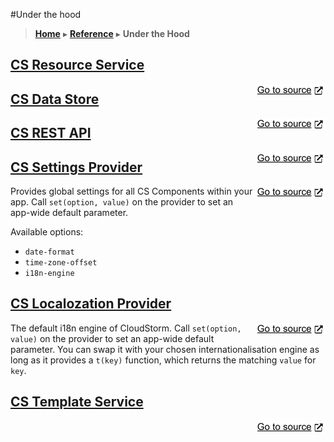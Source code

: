 #Under the hood
> [**Home**](../README.md) ▸ [**Reference**](../docs/README.md) ▸ **Under the Hood**

## [CS Resource Service](../src/cs-resource-service)
<a href="../src/cs-resource-service"><img src="images/go_to_source.png" align="right"></a>

## [CS Data Store](../src/cs-data-store)
<a href="../src/cs-data-store"><img src="images/go_to_source.png" align="right"></a>

## [CS REST API](../src/cs-rest-api)
<a href="../src/cs-rest-api"><img src="images/go_to_source.png" align="right"></a>

## [CS Settings Provider](../src/cs-settings-provider)
<a href="../src/cs-settings-provider"><img src="images/go_to_source.png" align="right"></a>

Provides global settings for all CS Components within your app.
Call `set(option, value)` on the provider to set an app-wide default parameter.

Available options:
* `date-format`
* `time-zone-offset`
* `i18n-engine`

## [CS Localozation Provider](../src/cs-localization-provider)
<a href="../src/cs-localization-provider"><img src="images/go_to_source.png" align="right"></a>

The default i18n engine of CloudStorm.
Call `set(option, value)` on the provider to set an app-wide default parameter.
You can swap it with your chosen internationalisation engine as long as it provides a `t(key)` function, which returns the matching `value` for `key`.

## [CS Template Service](../src/cs-template-service)
<a href="../src/cs-template-service"><img src="images/go_to_source.png" align="right"></a>
